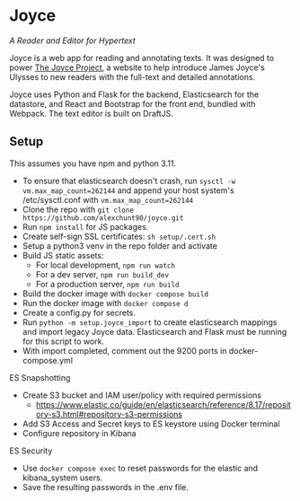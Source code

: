 # Joyce
_A Reader and Editor for Hypertext_

Joyce is a web app for reading and annotating texts. It was designed to power [The Joyce Project](http://www.joyceproject.com/), a website to help introduce James Joyce's Ulysses to new readers with the full-text and detailed annotations.

Joyce uses Python and Flask for the backend, Elasticsearch for the datastore, and React and Bootstrap for the front end, bundled with Webpack. The text editor is built on DraftJS. 

## Setup

This assumes you have npm and python 3.11.

- To ensure that elasticsearch doesn't crash, run `sysctl -w vm.max_map_count=262144` and append your host system's /etc/sysctl.conf with `vm.max_map_count=262144`
- Clone the repo with `git clone https://github.com/alexchunt90/joyce.git`
- Run `npm install` for JS packages.
- Create self-sign SSL certificates: `sh setup/.cert.sh`
- Setup a python3 venv in the repo folder and activate
- Build JS static assets:
	- For local development, `npm run watch`
	- For a dev server, `npm run build_dev`
	- For a production server, `npm run build`
- Build the docker image with `docker compose build`
- Run the docker image with `docker compose d`
- Create a config.py for secrets.
- Run `python -m setup.joyce_import` to create elasticsearch mappings and import legacy Joyce data. Elasticsearch and Flask must be running for this script to work.
- With import completed, comment out the 9200 ports in docker-compose.yml


ES Snapshotting

- Create S3 bucket and IAM user/policy with required permissions
	- https://www.elastic.co/guide/en/elasticsearch/reference/8.17/repository-s3.html#repository-s3-permissions
- Add S3 Access and Secret keys to ES keystore using Docker terminal
- Configure repository in Kibana

ES Security

- Use `docker compose exec` to reset passwords for the elastic and kibana_system users.
- Save the resulting passwords in the .env file. 